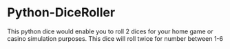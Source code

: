 # Python-DiceRoller
This python dice would enable you to roll 2 dices for your home game or casino simulation purposes. This dice will roll twice for number between 1-6

